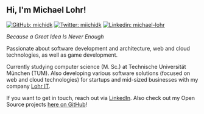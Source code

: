 ## Hi, I'm Michael Lohr!
[![GitHub: michidk](https://img.shields.io/github/followers/michidk?label=follow&style=social)](https://github.com/michidk)
[![Twitter: miichidk](https://img.shields.io/twitter/follow/miichidk?style=social)](https://twitter.com/miichidk)
[![Linkedin: michael-lohr](https://img.shields.io/badge/-michael—lohr-blue?style=flat-square&logo=Linkedin&logoColor=white&link=https://www.linkedin.com/in/michael-lohr/)](https://www.linkedin.com/in/michael-lohr/)

_Because a Great Idea Is Never Enough_

Passionate about software development and architecture, web and cloud technologies, as well as game development.

Currently studying computer science (M. Sc.) at Technische Universität München (TUM). 
Also developing various software solutions (focused on web and cloud technologies) for startups and mid-sized businesses with my company [Lohr IT](https://www.lohr-it.de).

If you want to get in touch, reach out via [LinkedIn](https://www.linkedin.com/in/michael-lohr/).
Also check out my Open Source projects [here on GitHub](https://github.com/michidk/github-portfolio)!
